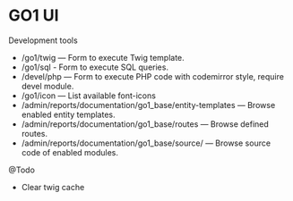 GO1 UI
=====

Development tools

- /go1/twig — Form to execute Twig template.
- /go1/sql - Form to execute SQL queries.
- /devel/php — Form to execute PHP code with codemirror style, require devel module.
- /go1/icon — List available font-icons
- /admin/reports/documentation/go1_base/entity-templates — Browse enabled entity templates.
- /admin/reports/documentation/go1_base/routes — Browse defined routes.
- /admin/reports/documentation/go1_base/source/ — Browse source code of enabled modules.

@Todo

- Clear twig cache
